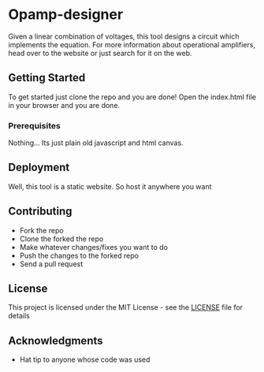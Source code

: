 # Opamp-designer

Given a linear combination of voltages, this tool designs a circuit which implements the equation. For more information about operational amplifiers, head over to the website or just search for it on the web. 

## Getting Started

To get started just clone the repo and you are done! Open the index.html file in your browser and you are done.


### Prerequisites

Nothing...  Its just plain old javascript and html canvas.


## Deployment

Well, this tool is a static website. So host it anywhere you want


## Contributing

* Fork the repo
* Clone the forked the repo
* Make whatever changes/fixes you want to do
* Push the changes to the forked repo
* Send a pull request


## License

This project is licensed under the MIT License - see the [LICENSE](LICENSE) file for details

## Acknowledgments

* Hat tip to anyone whose code was used
